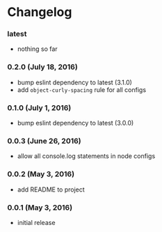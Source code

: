 # Changelog

### latest

- nothing so far


### 0.2.0 (July 18, 2016)

- bump eslint dependency to latest (3.1.0)
- add `object-curly-spacing` rule for all configs


### 0.1.0 (July 1, 2016)

- bump eslint dependency to latest (3.0.0)


### 0.0.3 (June 26, 2016)

- allow all console.log statements in node configs


### 0.0.2 (May 3, 2016)

- add README to project


### 0.0.1 (May 3, 2016)

- initial release
